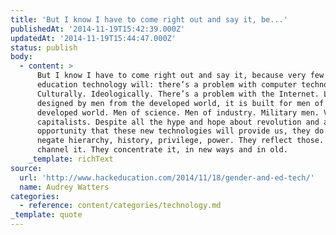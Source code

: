 ```yaml
---
title: 'But I know I have to come right out and say it, be...'
publishedAt: '2014-11-19T15:42:39.000Z'
updatedAt: '2014-11-19T15:44:47.000Z'
status: publish
body:
  - content: >
      But I know I have to come right out and say it, because very few people in
      education technology will: there’s a problem with computer technology.
      Culturally. Ideologically. There’s a problem with the Internet. Largely
      designed by men from the developed world, it is built for men of the
      developed world. Men of science. Men of industry. Military men. Venture
      capitalists. Despite all the hype and hope about revolution and access and
      opportunity that these new technologies will provide us, they do not
      negate hierarchy, history, privilege, power. They reflect those. They
      channel it. They concentrate it, in new ways and in old.
    _template: richText
source:
  url: 'http://www.hackeducation.com/2014/11/18/gender-and-ed-tech/'
  name: Audrey Watters
categories:
  - reference: content/categories/technology.md
_template: quote
---
```



